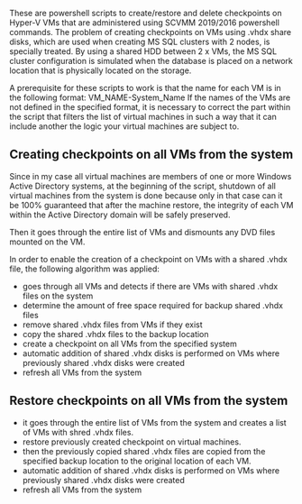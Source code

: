 These are powershell scripts to create/restore and delete checkpoints on Hyper-V VMs that are administered using SCVMM 2019/2016 powershell commands.
The problem of creating checkpoints on VMs using .vhdx share disks, which are used when creating MS SQL clusters with 2 nodes, is specially treated.
By using a shared HDD between 2 x VMs, the MS SQL cluster configuration is simulated when the database is placed on a network location that is physically located on the storage.

A prerequisite for these scripts to work is that the name for each VM is in the following format:
VM_NAME-System_Name
If the names of the VMs are not defined in the specified format, it is necessary to correct the part within the script that filters the list of virtual machines in such a way that it can include another the logic your virtual machines are subject to.

Creating checkpoints on all VMs from the system
--------------------------------------------------
Since in my case all virtual machines are members of one or more Windows Active Directory systems, at the beginning of the script, shutdown of all virtual machines from the system is done because only in that case can it be 100% guaranteed that after the machine restore, the integrity of each VM within the Active Directory domain will be safely preserved.

Then it goes through the entire list of VMs and dismounts any DVD files mounted on the VM.

In order to enable the creation of a checkpoint on VMs with a shared .vhdx file, the following algorithm was applied:
- goes through all VMs and detects if there are VMs with shared .vhdx files on the system
- determine the amount of free space required for backup shared .vhdx files
- remove shared .vhdx files from VMs if they exist
- copy the shared .vhdx files to the backup location
- create a checkpoint on all VMs from the specified system
- automatic addition of shared .vhdx disks is performed on VMs where previously shared .vhdx disks were created
- refresh all VMs from the system

Restore checkpoints on all VMs from the system
----------------------------------------------
- it goes through the entire list of VMs from the system and creates a list of VMs with shred .vhdx files.
- restore previously created checkpoint on virtual machines.
- then the previously copied shared .vhdx files are copied from the specified backup location to the original location of each VM.
- automatic addition of shared .vhdx disks is performed on VMs where previously shared .vhdx disks were created
- refresh all VMs from the system
